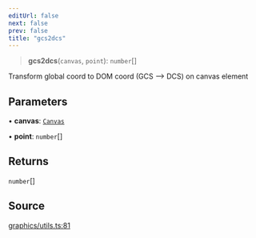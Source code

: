 ```yaml
---
editUrl: false
next: false
prev: false
title: "gcs2dcs"
---
```


> **gcs2dcs**(`canvas`, `point`): `number`[]

Transform global coord to DOM coord (GCS --> DCS) on canvas element

## Parameters

• **canvas**: [`Canvas`](/api-core/classes/canvas/)

• **point**: `number`[]

## Returns

`number`[]

## Source

[graphics/utils.ts:81](https://github.com/dgmjs/dgmjs/blob/c296d113d513e412f08f9016159ca40d11e704cd/packages/core/src/graphics/utils.ts#L81)
